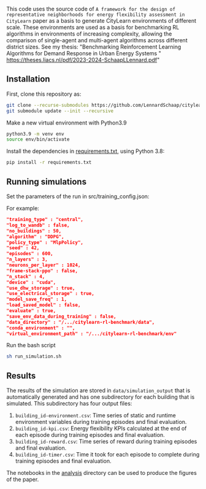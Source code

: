 This code uses the source code of `A framework for the design of representative neighborhoods for energy flexibility assessment in CityLearn` paper as a basis to generate CityLearn environments of different scale. These environments are used as a basis for benchmarking RL algorithms in environments of increasing complexity, allowing the comparison of single-agent and multi-agent algorithms across different district sizes. See my thesis: "Benchmarking Reinforcement Learning Algorithms for Demand Response in Urban Energy Systems " https://theses.liacs.nl/pdf/2023-2024-SchaapLLennard.pdf"

## Installation
First, clone this repository as:

```bash
git clone --recurse-submodules https://github.com/LennardSchaap/citylearn-rl-benchmark
git submodule update --init --recursive
```
Make a new virtual environment with Python3.9
```bash
python3.9 -m venv env
source env/bin/activate
```
Install the dependencies in [requirements.txt](requirements.txt), using Python 3.8:
```bash
pip install -r requirements.txt
```

## Running simulations

Set the parameters of the run in src/training_config.json:

For example:
```json
"training_type" : "central",
"log_to_wandb" : false,
"no_buildings" : 50,
"algorithm" : "DDPG",
"policy_type" : "MlpPolicy",
"seed" : 42,
"episodes" : 600,
"n_layers" : 3,
"neurons_per_layer" : 1024,
"frame-stack-ppo" : false,
"n_stack" : 4,
"device" : "cuda",
"use_dhw_storage" : true,
"use_electrical_storage" : true,
"model_save_freq" : 1,
"load_saved_model" : false,
"evaluate" : true,
"save_env_data_during_training" : false,
"data_directory" : "/.../citylearn-rl-benchmark/data",
"conda_environment" : "",
"virtual_environment_path" : "/.../citylearn-rl-benchmark/env"
```
Run the bash script
```bash
sh run_simulation.sh
```

## Results
The results of the simulation are stored in `data/simulation_output` that is automatically generated and has one subdirectory for each building that is simulated. This subdirectory has four output files:
1. `building_id-environment.csv`: Time series of static and runtime environment variables during training episodes and final evaluation.
2. `building_id-kpi.csv`: Energy flexibility KPIs calculated at the end of each episode during training episodes and final evaluation.
3. `building_id-reward.csv`: Time series of reward during training episodes and final evaluation.
4. `building_id-timer.csv`: Time it took for each episode to complete during training episodes and final evaluation.

The notebooks in the [analysis](analysis) directory can be used to produce the figures of the paper.



